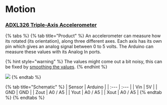 # Motion

### [ADXL326 Triple-Axis Accelerometer](https://www.adafruit.com/product/1018)

{% tabs %}
{% tab title="Product" %}
An accelerometer can measure how its rotated \(its orientation\), along three different axes. Each axis has its own pin which gives an analog signal between 0 to 5 volts. The Arduino can measure these values with its Analog In ports.

{% hint style="warning" %}
The values might come out a bit noisy, this can be fixed by [smoothing the values](https://www.arduino.cc/en/tutorial/smoothing).
{% endhint %}

![](https://cdn-shop.adafruit.com/970x728/1018-00.jpg)
{% endtab %}

{% tab title="Schematic" %}
| Sensor | Arduino |
| :--- | :--- |
| Vin | 5V |
| GND | GND |
| Zout | A0 / A5 |
| Yout | A0 / A5 |
| Xout | A0 / A5 |
{% endtab %}
{% endtabs %}

### 

